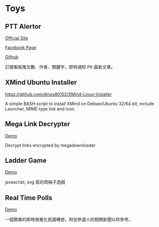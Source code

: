 # Toys

## PTT Alertor

[Official Site](https://pttalertor.dinolai.com)

[Facebook Page](https://facebook.com/PttAlertor)

[Github](https://github.com/liam-lai/ptt-alertor)

訂閱看板推文數、作者、關鍵字，即時通知 Ptt 最新文章。

## XMind Ubuntu Installer

<https://github.com/dinos80152/XMind-Linux-Installer>

A simple BASH script to install XMind on Debian/Ubuntu 32/64 bit, include Launcher, MIME type link and icon.

## Mega Link Decrypter

[Demo](http://dinos80152.github.io/toys/mega-link-decrypter.html)

Decrypt links encrypted by megadownloader

## Ladder Game

[Demo](http://dinos80152.github.io/toys/ladder.html)

javascript, svg 寫的爬梯子遊戲

## Real Time Polls

[Demo](http://dinos80152.github.io/toys/election)

一個簡單的即時視覺化民調構想，附加參選人的相關新聞以供參考。

